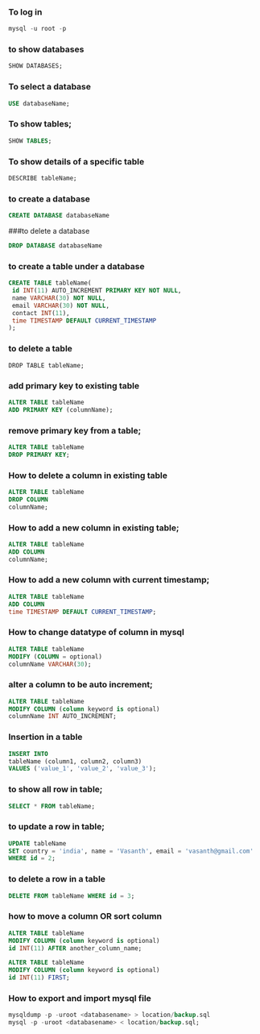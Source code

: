 ### To log in 
~~~sql
mysql -u root -p
~~~   

### to show databases
~~~sql
SHOW DATABASES;
~~~   

### To select a database
~~~sql
USE databaseName;
~~~   

### To show tables;
~~~sql
SHOW TABLES;
~~~   

### To show details of a specific table
~~~sql
DESCRIBE tableName;
~~~   

### to create a database
~~~sql
CREATE DATABASE databaseName
~~~   

###to delete a database 
~~~sql
DROP DATABASE databaseName
~~~   

### to create a table under a database
~~~sql
CREATE TABLE tableName(
 id INT(11) AUTO_INCREMENT PRIMARY KEY NOT NULL,
 name VARCHAR(30) NOT NULL,
 email VARCHAR(30) NOT NULL,
 contact INT(11),
 time TIMESTAMP DEFAULT CURRENT_TIMESTAMP
);
~~~   

### to delete a table
~~~   
DROP TABLE tableName;
~~~   

### add primary key to existing table
~~~sql
ALTER TABLE tableName
ADD PRIMARY KEY (columnName);
~~~   

### remove primary key from a table;
~~~sql
ALTER TABLE tableName
DROP PRIMARY KEY;
~~~   

### How to delete a column in existing table
~~~sql
ALTER TABLE tableName
DROP COLUMN
columnName;
~~~   

### How to add a new column in existing table;
~~~sql
ALTER TABLE tableName
ADD COLUMN
columnName;
~~~   

### How to add a new column with current timestamp;
~~~sql  
ALTER TABLE tableName
ADD COLUMN
time TIMESTAMP DEFAULT CURRENT_TIMESTAMP;
~~~   

### How to change datatype of column in mysql
~~~sql  
ALTER TABLE tableName
MODIFY (COLUMN = optional)
columnName VARCHAR(30);
~~~   

### alter a column to be auto increment;
~~~sql  
ALTER TABLE tableName 
MODIFY COLUMN (column keyword is optional) 
columnName INT AUTO_INCREMENT;
~~~   

### Insertion in a table
~~~sql  
INSERT INTO 
tableName (column1, column2, column3) 
VALUES ('value_1', 'value_2', 'value_3');
~~~   

### to show all row in table;
~~~sql  
SELECT * FROM tableName;
~~~   

### to update a row in table;
~~~sql  
UPDATE tableName 
SET country = 'india', name = 'Vasanth', email = 'vasanth@gmail.com'
WHERE id = 2; 
~~~   

### to delete a row in a table
~~~sql  
DELETE FROM tableName WHERE id = 3;
~~~   

### how to move a column OR sort column
~~~sql
ALTER TABLE tableName 
MODIFY COLUMN (column keyword is optional)
id INT(11) AFTER another_column_name;
~~~   

~~~sql   
ALTER TABLE tableName
MODIFY COLUMN (column keyword is optional)
id INT(11) FIRST;
~~~   

### How to export and import mysql file
~~~sql
mysqldump -p -uroot <databasename> > location/backup.sql
mysql -p -uroot <databasename> < location/backup.sql;
~~~
